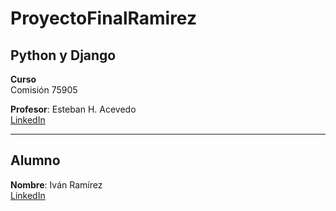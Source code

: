 ﻿# ProyectoFinalRamirez

## Python y Django  
**Curso**  
Comisión 75905  

**Profesor**: Esteban H. Acevedo  
[LinkedIn](https://www.linkedin.com/in/estebanhacevedo/)

---

## Alumno  
**Nombre**: Iván Ramírez  
[LinkedIn](https://www.linkedin.com/in/ivannicolas-ramirez)
